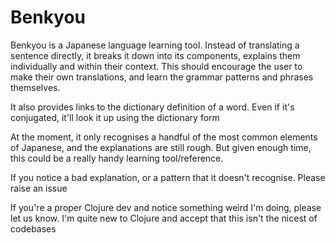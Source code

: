 # Benkyou

Benkyou is a Japanese language learning tool. Instead of translating a sentence directly, it breaks it down into
its components, explains them individually and within their context. This should encourage the user to make
their own translations, and learn the grammar patterns and phrases themselves.

It also provides links to the dictionary definition of a word. Even if it's conjugated, it'll look it up using the
dictionary form

At the moment, it only recognises a handful of the most common elements of Japanese, and the explanations are still
rough. But given enough time, this could be a really handy learning tool/reference.

If you notice a bad explanation, or a pattern that it doesn't recognise. Please raise an issue

If you're a proper Clojure dev and notice something weird I'm doing, please let us know. I'm quite new to Clojure
and accept that this isn't the nicest of codebases